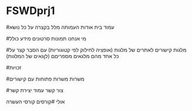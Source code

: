 # FSWDprj1
#עמוד בית
אודות העמותה
מלל בקצרה על כל נושא

#מי אנחנו
תמונות סרטונים מידע כולל 

#מלגות
קישורים לאתרים של מלגות (אופציה לחילוק לפי קטוגוריות) עם הסבר קצר על כל אחד מהם
מלגאים מספריםם
(לןגאים של המלגות)

#זכויות

#משרות
משרות פתוחות עם קישורים

#צור קשר 
עמוד יצירת קשר



אולי
#קורסים
קורסי העשרה 